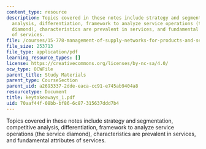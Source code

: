 ```yaml
---
content_type: resource
description: Topics covered in these notes include strategy and segmentation, competitive
  analysis, differentiation, framework to analyze service operations (the service
  diamond), characteristics are prevalent in services, and fundamental attributes
  of services.
file: /courses/15-778-management-of-supply-networks-for-products-and-services-summer-2004/70aaf44f08bbbf866c87315637ddd7b4_keytakeaways_1.pdf
file_size: 253713
file_type: application/pdf
learning_resource_types: []
license: https://creativecommons.org/licenses/by-nc-sa/4.0/
ocw_type: OCWFile
parent_title: Study Materials
parent_type: CourseSection
parent_uid: a2693337-2dde-eaca-cc91-e745ab9404a8
resourcetype: Document
title: keytakeaways_1.pdf
uid: 70aaf44f-08bb-bf86-6c87-315637ddd7b4
---
```

Topics covered in these notes include strategy and segmentation, competitive analysis, differentiation, framework to analyze service operations (the service diamond), characteristics are prevalent in services, and fundamental attributes of services.